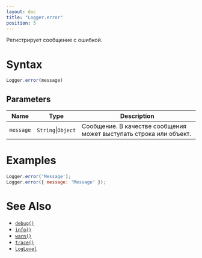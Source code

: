 ```yaml
---
layout: doc
title: "Logger.error"
position: 5
---
```


Регистрирует сообщение с ошибкой.

# Syntax

```js
Logger.error(message)
```

## Parameters

|Name|Type|Description|
|----|----|-----------|
|`message`|`String`&#124;`Object`|Сообщение. В качестве сообщения может выступать строка или объект.|

# Examples

```js
Logger.error('Message');
Logger.error({ message: 'Message' });
```

# See Also

* [`debug()`](../Logger.debug/)
* [`info()`](../Logger.info/)
* [`warn()`](../Logger.warn/)
* [`trace()`](../Logger.trace/)
* [`LogLevel`](../LogLevel/)
